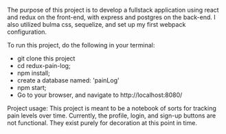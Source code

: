 The purpose of this project is to develop a fullstack application using react and redux on the front-end, with express and postgres on the back-end. I also utilized bulma css, sequelize, and set up my first webpack configuration.

To run this project, do the following in your terminal:
  - git clone this project
  - cd redux-pain-log;
  - npm install;
  - create a database named: 'painLog'
  - npm start;
  - Go to your browser, and navigate to http://localhost:8080/

Project usage:
This project is meant to be a notebook of sorts for tracking pain levels over time.
Currently, the profile, login, and sign-up buttons are not functional. They exist purely for decoration at this point in time.
